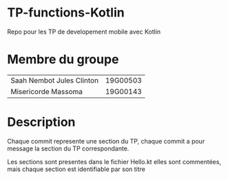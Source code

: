 # TP-functions-Kotlin
Repo pour les TP de developement mobile avec Kotlin

<h1>Membre du groupe</h1>
<table>
  <tr>
    <td>Saah Nembot Jules Clinton</td>
    <td>19G00503</td>
  </tr>
   <tr>
    <td>Misericorde Massoma</td>
    <td>19G00143</td>
  </tr>
</table>

<h1>Description</h1>
<p>Chaque commit represente une section du TP, chaque commit a pour message la section du TP correspondante.</p>
<p>Les sections sont presentes dans le fichier Hello.kt elles sont commentées, mais chaque section est identifiable par son titre </p>

